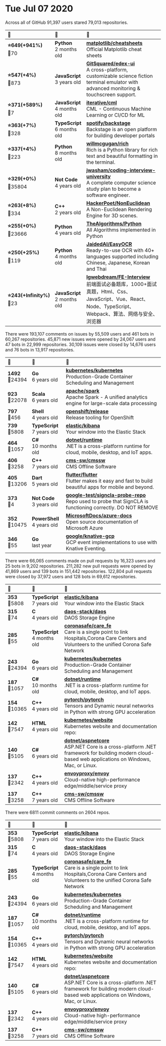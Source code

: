 # Tue Jul 07 2020

Across all of GitHub 91,397 users stared 
79,013 repositories. 

| :page_with_curl: | :calendar: | :page_with_curl: |
| :--- | :--- | :--- |
| **:star:649(+941%)**<br>:twisted_rightwards_arrows:70 | **Python**<br>2 months old | **[matplotlib/cheatsheets](https://github.com/matplotlib/cheatsheets)**<br>Official Matplotlib cheat sheets |
| **:star:547(+4%)**<br>:twisted_rightwards_arrows:873 | **JavaScript**<br>3 years old | **[GitSquared/edex-ui](https://github.com/GitSquared/edex-ui)**<br>A cross-platform, customizable science fiction terminal emulator with advanced monitoring & touchscreen support. |
| **:star:371(+589%)**<br>:twisted_rightwards_arrows:7 | **JavaScript**<br>4 months old | **[iterative/cml](https://github.com/iterative/cml)**<br>CML - Continuous Machine Learning or CI/CD for ML |
| **:star:363(+7%)**<br>:twisted_rightwards_arrows:328 | **TypeScript**<br>6 months old | **[spotify/backstage](https://github.com/spotify/backstage)**<br>Backstage is an open platform for building developer portals |
| **:star:337(+4%)**<br>:twisted_rightwards_arrows:223 | **Python**<br>8 months old | **[willmcgugan/rich](https://github.com/willmcgugan/rich)**<br>Rich is a Python library for rich text and beautiful formatting in the terminal. |
| **:star:329(+0%)**<br>:twisted_rightwards_arrows:35804 | **Not Code**<br>4 years old | **[jwasham/coding-interview-university](https://github.com/jwasham/coding-interview-university)**<br>A complete computer science study plan to become a software engineer. |
| **:star:263(+8%)**<br>:twisted_rightwards_arrows:334 | **C++**<br>2 years old | **[HackerPoet/NonEuclidean](https://github.com/HackerPoet/NonEuclidean)**<br>A Non-Euclidean Rendering Engine for 3D scenes. |
| **:star:255(+0%)**<br>:twisted_rightwards_arrows:23666 | **Python**<br>4 years old | **[TheAlgorithms/Python](https://github.com/TheAlgorithms/Python)**<br>All Algorithms implemented in Python |
| **:star:250(+25%)**<br>:twisted_rightwards_arrows:119 | **Python**<br>4 months old | **[JaidedAI/EasyOCR](https://github.com/JaidedAI/EasyOCR)**<br>Ready-to-use OCR with 40+ languages supported including Chinese, Japanese, Korean and Thai |
| **:star:243(+Infinity%)**<br>:twisted_rightwards_arrows:23 | **JavaScript**<br>2 months old | **[lgwebdream/FE-Interview](https://github.com/lgwebdream/FE-Interview)**<br>前端面试必备题库，1000+面试真题，Html、Css、JavaScript、Vue、React、Node、TypeScript、Webpack、算法、网络与安全、浏览器 |

There were 193,107 comments on issues by 55,509 users and 461 bots in 60,267 repositories.
45,871 new issues were opened by 24,067 users and 47 bots in 22,999 repositories.
30,109 issues were closed by 14,676 users and 76 bots in 13,917 repositories.

| :speech_balloon: | :calendar: | :page_with_curl: |
| :--- | :--- | :--- |
| **1492**<br>:twisted_rightwards_arrows:24394 | **Go**<br>6 years old | **[kubernetes/kubernetes](https://github.com/kubernetes/kubernetes)**<br>Production-Grade Container Scheduling and Management |
| **923**<br>:twisted_rightwards_arrows:22078 | **Scala**<br>6 years old | **[apache/spark](https://github.com/apache/spark)**<br>Apache Spark - A unified analytics engine for large-scale data processing |
| **797**<br>:twisted_rightwards_arrows:456 | **Shell**<br>4 years old | **[openshift/release](https://github.com/openshift/release)**<br>Release tooling for OpenShift |
| **739**<br>:twisted_rightwards_arrows:5808 | **TypeScript**<br>7 years old | **[elastic/kibana](https://github.com/elastic/kibana)**<br>Your window into the Elastic Stack |
| **464**<br>:twisted_rightwards_arrows:1057 | **C#**<br>10 months old | **[dotnet/runtime](https://github.com/dotnet/runtime)**<br>.NET is a cross-platform runtime for cloud, mobile, desktop, and IoT apps. |
| **406**<br>:twisted_rightwards_arrows:3258 | **C++**<br>7 years old | **[cms-sw/cmssw](https://github.com/cms-sw/cmssw)**<br>CMS Offline Software |
| **405**<br>:twisted_rightwards_arrows:13206 | **Dart**<br>5 years old | **[flutter/flutter](https://github.com/flutter/flutter)**<br>Flutter makes it easy and fast to build beautiful apps for mobile and beyond. |
| **373**<br>:twisted_rightwards_arrows:4 | **Not Code**<br>3 years old | **[google-test/signcla-probe-repo](https://github.com/google-test/signcla-probe-repo)**<br>Repo used to probe that SignCLA is functioning correctly.  DO NOT REMOVE |
| **352**<br>:twisted_rightwards_arrows:10475 | **PowerShell**<br>4 years old | **[MicrosoftDocs/azure-docs](https://github.com/MicrosoftDocs/azure-docs)**<br>Open source documentation of Microsoft Azure |
| **346**<br>:twisted_rightwards_arrows:55 | **Go**<br>last year | **[google/knative-gcp](https://github.com/google/knative-gcp)**<br>GCP event implementations to use with Knative Eventing. |

There were 66,065 comments made on pull requests by 16,323 users and 25 bots in 9,202 repositories.
211,282 new pull requests were opened by 41,869 users and 139 bots in 151,442 repositories.
122,804 pull requests were closed by 37,972 users and 128 bots in 69,612 repositories.

| :speech_balloon: | :calendar: | :page_with_curl: |
| :--- | :--- | :--- |
| **353**<br>:twisted_rightwards_arrows:5808 | **TypeScript**<br>7 years old | **[elastic/kibana](https://github.com/elastic/kibana)**<br>Your window into the Elastic Stack |
| **315**<br>:twisted_rightwards_arrows:74 | **C**<br>4 years old | **[daos-stack/daos](https://github.com/daos-stack/daos)**<br>DAOS Storage Engine |
| **285**<br>:twisted_rightwards_arrows:55 | **TypeScript**<br>4 months old | **[coronasafe/care_fe](https://github.com/coronasafe/care_fe)**<br>Care is a single point to link Hospitals,Corona Care Centers and Volunteers to the unified Corona Safe Network |
| **243**<br>:twisted_rightwards_arrows:24394 | **Go**<br>6 years old | **[kubernetes/kubernetes](https://github.com/kubernetes/kubernetes)**<br>Production-Grade Container Scheduling and Management |
| **187**<br>:twisted_rightwards_arrows:1057 | **C#**<br>10 months old | **[dotnet/runtime](https://github.com/dotnet/runtime)**<br>.NET is a cross-platform runtime for cloud, mobile, desktop, and IoT apps. |
| **154**<br>:twisted_rightwards_arrows:10365 | **C++**<br>4 years old | **[pytorch/pytorch](https://github.com/pytorch/pytorch)**<br>Tensors and Dynamic neural networks in Python with strong GPU acceleration |
| **142**<br>:twisted_rightwards_arrows:7547 | **HTML**<br>4 years old | **[kubernetes/website](https://github.com/kubernetes/website)**<br>Kubernetes website and documentation repo:  |
| **140**<br>:twisted_rightwards_arrows:5105 | **C#**<br>6 years old | **[dotnet/aspnetcore](https://github.com/dotnet/aspnetcore)**<br>ASP.NET Core is a cross-platform .NET framework for building modern cloud-based web applications on Windows, Mac, or Linux. |
| **137**<br>:twisted_rightwards_arrows:2342 | **C++**<br>4 years old | **[envoyproxy/envoy](https://github.com/envoyproxy/envoy)**<br>Cloud-native high-performance edge/middle/service proxy |
| **137**<br>:twisted_rightwards_arrows:3258 | **C++**<br>7 years old | **[cms-sw/cmssw](https://github.com/cms-sw/cmssw)**<br>CMS Offline Software |

There were 6811 commit comments on 2604 repos.

| :speech_balloon: | :calendar: | :page_with_curl: |
| :--- | :--- | :--- |
| **353**<br>:twisted_rightwards_arrows:5808 | **TypeScript**<br>7 years old | **[elastic/kibana](https://github.com/elastic/kibana)**<br>Your window into the Elastic Stack |
| **315**<br>:twisted_rightwards_arrows:74 | **C**<br>4 years old | **[daos-stack/daos](https://github.com/daos-stack/daos)**<br>DAOS Storage Engine |
| **285**<br>:twisted_rightwards_arrows:55 | **TypeScript**<br>4 months old | **[coronasafe/care_fe](https://github.com/coronasafe/care_fe)**<br>Care is a single point to link Hospitals,Corona Care Centers and Volunteers to the unified Corona Safe Network |
| **243**<br>:twisted_rightwards_arrows:24394 | **Go**<br>6 years old | **[kubernetes/kubernetes](https://github.com/kubernetes/kubernetes)**<br>Production-Grade Container Scheduling and Management |
| **187**<br>:twisted_rightwards_arrows:1057 | **C#**<br>10 months old | **[dotnet/runtime](https://github.com/dotnet/runtime)**<br>.NET is a cross-platform runtime for cloud, mobile, desktop, and IoT apps. |
| **154**<br>:twisted_rightwards_arrows:10365 | **C++**<br>4 years old | **[pytorch/pytorch](https://github.com/pytorch/pytorch)**<br>Tensors and Dynamic neural networks in Python with strong GPU acceleration |
| **142**<br>:twisted_rightwards_arrows:7547 | **HTML**<br>4 years old | **[kubernetes/website](https://github.com/kubernetes/website)**<br>Kubernetes website and documentation repo:  |
| **140**<br>:twisted_rightwards_arrows:5105 | **C#**<br>6 years old | **[dotnet/aspnetcore](https://github.com/dotnet/aspnetcore)**<br>ASP.NET Core is a cross-platform .NET framework for building modern cloud-based web applications on Windows, Mac, or Linux. |
| **137**<br>:twisted_rightwards_arrows:2342 | **C++**<br>4 years old | **[envoyproxy/envoy](https://github.com/envoyproxy/envoy)**<br>Cloud-native high-performance edge/middle/service proxy |
| **137**<br>:twisted_rightwards_arrows:3258 | **C++**<br>7 years old | **[cms-sw/cmssw](https://github.com/cms-sw/cmssw)**<br>CMS Offline Software |

